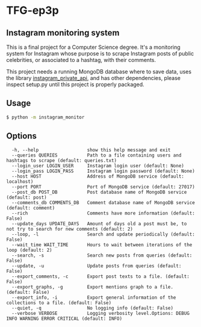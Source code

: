 TFG-ep3p
========

Instagram monitoring system
---------------------------

This is a final project for a Computer Science degree. It's a monitoring system for Instagram whose purpose is to scrape Instagram posts of public celebrities, or associated to a hashtag, with their comments.

This project needs a running MongoDB database where to save data, uses the library [instagram_private_api](https://github.com/ping/instagram_private_api), and has other dependencies, please inspect setup.py until this project is properly packaged.


Usage
-----
```bash
$ python -m instagram_monitor    
```

Options
-------
```
  -h, --help                  show this help message and exit
  --queries QUERIES           Path to a file containing users and hashtags to scrape (default: queries.txt)
  --login_user LOGIN_USER     Instagram login user (default: None)
  --login_pass LOGIN_PASS     Instagram login password (default: None)
  --host HOST                 Address of MongoDB service (default: localhost)
  --port PORT                 Port of MongoDB service (default: 27017)
  --post_db POST_DB           Post database name of MongoDB service (default: post)
  --comments_db COMMENTS_DB   Comment database name of MongoDB service (default: comment)
  --rich                      Comments have more information (default: False)
  --update_days UPDATE_DAYS   Amount of days old a post must be, to not try to search for new comments (default: 2)
  --loop, -l                  Search and update periodically (default: False)
  --wait_time WAIT_TIME       Hours to wait between iterations of the loop (default: 2)
  --search, -s                Search new posts from queries (default: False)
  --update, -u                Update posts from queries (default: False)
  --export_comments, -c       Export post texts to a file. (default: False)
  --export_graphs, -g         Export mentions graph to a file. (default: False)
  --export_info, -i           Export general information of the collections to a file. (default: False)  
  --quiet, -q                 No logging info (default: False)
  --verbose VERBOSE           Logging verbosity level.Options: DEBUG INFO WARNING ERROR CRITICAL (default: INFO)
```
